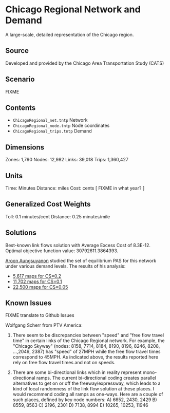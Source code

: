 # Chicago Regional Network and Demand
A large-scale, detailed representation of the Chicago region. 

## Source
Developed and provided by the Chicago Area Transportation Study (CATS)

## Scenario
FIXME

## Contents

 - `ChicagoRegional_net.tntp` Network
 - `ChicagoRegional_node.tntp` Node coordinates
 - `ChicagoRegional_trips.tntp` Demand

## Dimensions
Zones: 1,790
Nodes: 12,982
Links: 39,018
Trips: 1,360,427

## Units
Time: Minutes
Distance: miles
Cost: cents  [ FIXME in what year? ]

## Generalized Cost Weights
Toll: 0.1 minutes/cent
Distance: 0.25 minutes/mile

## Solutions
Best-known link flows solution with Average Excess Cost of 8.3E-12. Optimal objective function value:  30792611.3864393. 

[Aroon Aungsuyanon](mailto://aroon_jung@yahoo.com) studied the set of equilibrium PAS for this network under various demand levels. The results of his analysis:  
 - [5,617 maps for CS=0.2](https://app.box.com/s/i7zvz5gyw8k5kweps90r)  
 - [11,702 maps for CS=0.1](https://app.box.com/s/erhjbaoljv5094xhd9wr) 
 - [22,500 maps for CS=0.05](https://app.box.com/s/vy53ly09y5wjwn08hqur)

## Known Issues
FIXME translate to Github Issues

Wolfgang Scherr from PTV America:
1. There seem to be discrepancies between "speed" and "free flow travel time" in certain links of the Chicago Regional network. For example, the "Chicago Skyway" (nodes: 8158, 7714, 8184, 8190, 8196, 8246, 8208, ...,2049, 2387) has "speed" of 27MPH while the free flow travel times correspond to 45MPH. As indicated above, the results reported here rely on free flow travel times and not on speeds.

2. There are some bi-directional links which in reality represent mono-directional ramps. The current bi-directional coding creates parallel alternatives to get on or off the freeway/expressway, which leads to a kind of local randomness of the link flow solution at these places. I would recommend coding all ramps as one-ways. Here are a couple of such places, defined by key node numbers:
A) 6652, 2430, 2429
B) 8559, 8563
C) 2196, 2301
D) 7138, 8994
E) 10265, 10253, 11946
